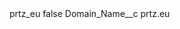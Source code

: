<?xml version="1.0" encoding="UTF-8"?>
<CustomMetadata xmlns="http://soap.sforce.com/2006/04/metadata" xmlns:xsi="http://www.w3.org/2001/XMLSchema-instance" xmlns:xsd="http://www.w3.org/2001/XMLSchema">
    <label>prtz_eu</label>
    <protected>false</protected>
    <values>
        <field>Domain_Name__c</field>
        <value xsi:type="xsd:string">prtz.eu</value>
    </values>
</CustomMetadata>
